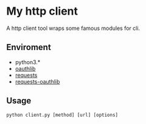 # My http client

A http client tool wraps some famous modules for cli.

## Enviroment

* python3.*
* [oauthlib](https://github.com/idan/oauthlib)
* [requests](http://docs.python-requests.org/en/latest/)
* [requests-oauthlib](https://github.com/requests/requests-oauthlib)

## Usage

```
python client.py [method] [url] [options]
```
